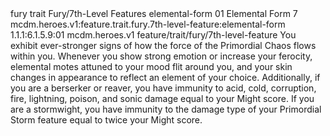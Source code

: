 <ability>
  <metadata>
    <class>fury</class>
    <feature_type>trait</feature_type>
    <file_dpath>Fury/7th-Level Features</file_dpath>
    <item_id>elemental-form</item_id>
    <item_index>01</item_index>
    <item_name>Elemental Form</item_name>
    <level>7</level>
    <scc>mcdm.heroes.v1:feature.trait.fury.7th-level-feature:elemental-form</scc>
    <scdc>1.1.1:6.1.5.9:01</scdc>
    <source>mcdm.heroes.v1</source>
    <type>feature/trait/fury/7th-level-feature</type>
  </metadata>
  <effects>
    <effect type="mundane">You exhibit ever-stronger signs of how the force of the Primordial Chaos flows within you. Whenever you show strong emotion or increase your ferocity, elemental motes attuned to your mood flit around you, and your skin changes in appearance to reflect an element of your choice.
Additionally, if you are a berserker or reaver, you have immunity to acid, cold, corruption, fire, lightning, poison, and sonic damage equal to your Might score. If you are a stormwight, you have immunity to the damage type of your Primordial Storm feature equal to twice your Might score.</effect>
  </effects>
</ability>
